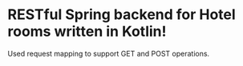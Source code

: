 # RESTful Spring backend for Hotel rooms written in Kotlin!

Used request mapping to support GET and POST operations.
